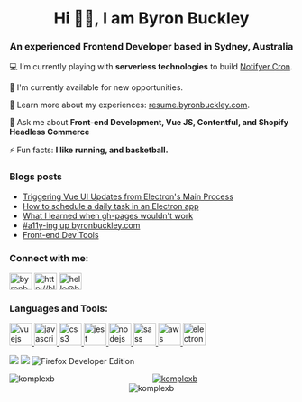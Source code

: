 <h1 align="center">Hi 👋🏾, I am Byron Buckley</h1>
<h3 align="center">An experienced Frontend Developer based in Sydney, Australia</h3>


💻 I’m currently playing with **serverless technologies** to build [Notifyer Cron](https://github.com/komplexb/notifyer-cron).  

🤝 I'm currently available for new opportunities.

📝 Learn more about my experiences: [resume.byronbuckley.com](http://resume.byronbuckley.com).

💬 Ask me about **Front-end Development, Vue JS, Contentful, and Shopify Headless Commerce**  

⚡ Fun facts: **I like running, and basketball.**

### Blogs posts

<!-- BLOG-POST-LIST:START -->
- [Triggering Vue UI Updates from Electron's Main Process](http://blog.byronbuckley.com/triggering-ui-actions-updates-from-electron-s-main-process)
- [How to schedule a daily task in an Electron app](http://blog.byronbuckley.com/how-to-schedule-a-daily-task-in-an-electron-app)
- [What I learned when gh-pages wouldn't work](http://blog.byronbuckley.com/what-i-learned-when-ghpages-wouldnt-work)
- [#a11y-ing up byronbuckley.com](http://blog.byronbuckley.com/a11ying-up-my-personal-website)
- [Front-end Dev Tools](http://blog.byronbuckley.com/frontend-dev-tools)
<!-- BLOG-POST-LIST:END -->

<h3 align="left">Connect with me:</h3>
<p align="left">
<a href="https://linkedin.com/in/byronbuckley" target="blank"><img align="center" src="https://cdn.jsdelivr.net/npm/simple-icons@3.0.1/icons/linkedin.svg" alt="byronbuckley" height="30" width="40" /></a>
<a href="http://blog.byronbuckley.com/feed" target="blank"><img align="center" src="https://cdn.jsdelivr.net/npm/simple-icons@3.0.1/icons/rss.svg" alt="http://blog.byronbuckley.com/feed" height="30" width="40" /></a>
<a href="mailto:hello@byronbuckley.com" target="blank"><img align="center" src="https://cdn.jsdelivr.net/npm/simple-icons@3.0.1/icons/mail-dot-ru.svg" alt="hello@byronbuckley.com" height="30" width="40" /></a>
</p>


<h3 align="left">Languages and Tools:</h3>
<p align="left">
<a href="https://vuejs.org/" target="_blank"> <img src="https://devicons.github.io/devicon/devicon.git/icons/vuejs/vuejs-original-wordmark.svg" alt="vuejs" width="40" height="40"/> </a>
<a href="https://developer.mozilla.org/en-US/docs/Web/JavaScript" target="_blank"> <img src="https://devicons.github.io/devicon/devicon.git/icons/javascript/javascript-original.svg" alt="javascript" width="40" height="40"/> </a>
<a href="https://www.w3schools.com/css/" target="_blank"> <img src="https://devicons.github.io/devicon/devicon.git/icons/css3/css3-original-wordmark.svg" alt="css3" width="40" height="40"/> </a>
<a href="https://jestjs.io" target="_blank"> <img src="https://www.vectorlogo.zone/logos/jestjsio/jestjsio-icon.svg" alt="jest" width="40" height="40"/> </a>
<a href="https://nodejs.org" target="_blank"> <img src="https://devicons.github.io/devicon/devicon.git/icons/nodejs/nodejs-original-wordmark.svg" alt="nodejs" width="40" height="40"/> </a>
<a href="https://sass-lang.com" target="_blank"> <img src="https://devicons.github.io/devicon/devicon.git/icons/sass/sass-original.svg" alt="sass" width="40" height="40"/> </a>
<a href="https://aws.amazon.com" target="_blank"> <img src="https://devicons.github.io/devicon/devicon.git/icons/amazonwebservices/amazonwebservices-original-wordmark.svg" alt="aws" width="40" height="40"/> </a>
<a href="https://www.electronjs.org" target="_blank"> <img src="https://devicons.github.io/devicon/devicon.git/icons/electron/electron-original.svg" alt="electron" width="40" height="40"/> </a>
</p>

<p>
<img src="https://img.shields.io/badge/vs_code-007ACC?style=for-the-badge&logo=visualstudiocode&logoColor=white">
<img src="https://img.shields.io/badge/Atom-66595C?style=for-the-badge&logo=atom&logoColor=white">
<img src="https://img.shields.io/badge/Developer_Edition-0060df?style=for-the-badge&logo=firefox&logoColor=white" alt="Firefox Developer Edition">
</p>


<p><img align="left" src="https://github-readme-stats.vercel.app/api/top-langs?username=komplexb&show_icons=true&theme=cobalt&locale=en&layout=compact&count_private=true" alt="komplexb" /></p>

<!--START_SECTION:activity-->


<p align="center">
<a href="https://twitter.com/komplexb" target="blank"><img src="https://img.shields.io/twitter/follow/komplexb?logo=twitter&style=for-the-badge" alt="komplexb" /></a>
<br>
<img src="https://komarev.com/ghpvc/?username=komplexb&label=Profile%20views&color=0e75b6&style=flat" alt="komplexb" />
</p>
